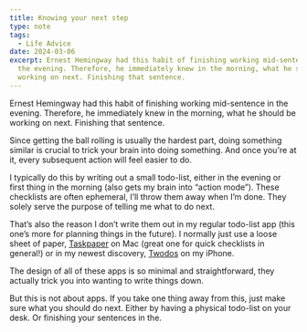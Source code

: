 ```yaml
---
title: Knowing your next step
type: note
tags:
  - Life Advice
date: 2024-03-06
excerpt: Ernest Hemingway had this habit of finishing working mid-sentence in
  the evening. Therefore, he immediately knew in the morning, what he should be
  working on next. Finishing that sentence.
---
```


Ernest Hemingway had this habit of finishing working mid-sentence in the evening. Therefore, he immediately knew in the morning, what he should be working on next. Finishing that sentence.

Since getting the ball rolling is usually the hardest part, doing something similar is crucial to trick your brain into doing something. And once you're at it, every subsequent action will feel easier to do.

I typically do this by writing out a small todo-list, either in the evening or first thing in the morning (also gets my brain into “action mode”). These checklists are often ephemeral, I’ll throw them away when I’m done. They solely serve the purpose of telling me what to do next.

That’s also the reason I don’t write them out in my regular todo-list app (this one’s more for planning things in the future). I normally just use a loose sheet of paper, [Taskpaper](https://www.taskpaper.com) on Mac (great one for quick checklists in general!) or in my newest discovery, [Twodos](https://apps.apple.com/ch/app/twodos-simple-todos/id6463499163?l=en-GB) on my iPhone.

The design of all of these apps is so minimal and straightforward, they actually trick you into wanting to write things down.

But this is not about apps. If you take one thing away from this, just make sure what you should do next. Either by having a physical todo-list on your desk. Or finishing your sentences in the.
